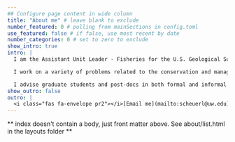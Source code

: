 ```yaml
---
## Configure page content in wide column
title: "About me" # leave blank to exclude
number_featured: 0 # pulling from mainSections in config.toml
use_featured: false # if false, use most recent by date
number_categories: 0 # set to zero to exclude
show_intro: true
intro: |
  I am the Assistant Unit Leader - Fisheries for the U.S. Geological Survey Washington Cooperative Fish and Wildlife Research Unit and an Associate Professor in the School of Aquatic and Fishery Sciences at the University of Washington. I am also a member of the graduate faculty in the Quantitative Ecology and Resource Management program and an Affiliate in the eScience Institute.

  I work on a variety of problems related to the conservation and management of aquatic resources, particularly along the west coast of North America. Much of my research is focused on the development and application of statistical methods for analyzing temporal and spatial data.

  I advise graduate students and post-docs in both formal and informal roles. Feel free to contact me if you would like to discuss any aspect of your research. 
show_outro: false
outro: |
  <i class="fas fa-envelope pr2"></i>[Email me](mailto:scheuerl@uw.edu)
---
```


** index doesn't contain a body, just front matter above.
See about/list.html in the layouts folder **